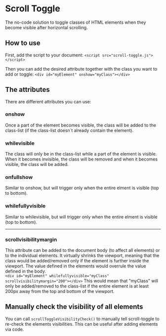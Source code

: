 # Scroll Toggle
The no-code solution to toggle classes of HTML elements when they become visible after horizontal scrolling.


## How to use

First, add the script to your document:
`<script src="scroll-toggle.js"></script>`


Then you can add the desired attribute together with the class you want to add or toggle:
`<div id="myElement" onshow="myClass"></div>`

## The attributes

There are different attributes you can use:
### onshow
Once a part of the element becomes visible, the class will be added to the class-list (if the class-list doesn´t already contain the element).

### whilevisible
The class will only be in the class-list while a part of the element is visible. When it becomes invisible, the class will be removed and when it becomes visible, the class will be added.

### onfullshow
Similar to onshow, but will trigger only when the entire elment is visible (top to bottom).

### whilefullyvisible
Similar to whilevisible, but will trigger only when the entire elment is visible (top to bottom).


------------
### scrollvisibilitymargin
This attribute can be added to the document body (to affect all elements) or to the individual elements. It virtually shrinks the viewport, meaning that the class would be added/removed only if the element is further inside the viewport.
The value defined in the elements would overrule the value defined in the body.
<br>
`<div id="myElement" whilefullyvisible="myClass" scrollvisibilitymargin="200"></div>`
This would mean that "myClass" will only be added/removed to the class-list if the entire element is at least 200px away from the top and bottom of the viewport.

## Manually check the visibility of all elements
You can call
`scrollToggleVisibilityCheck()`
to manually tell scroll-toggle to re-check the elements visibilities.
This can be useful after adding elements via code. 
